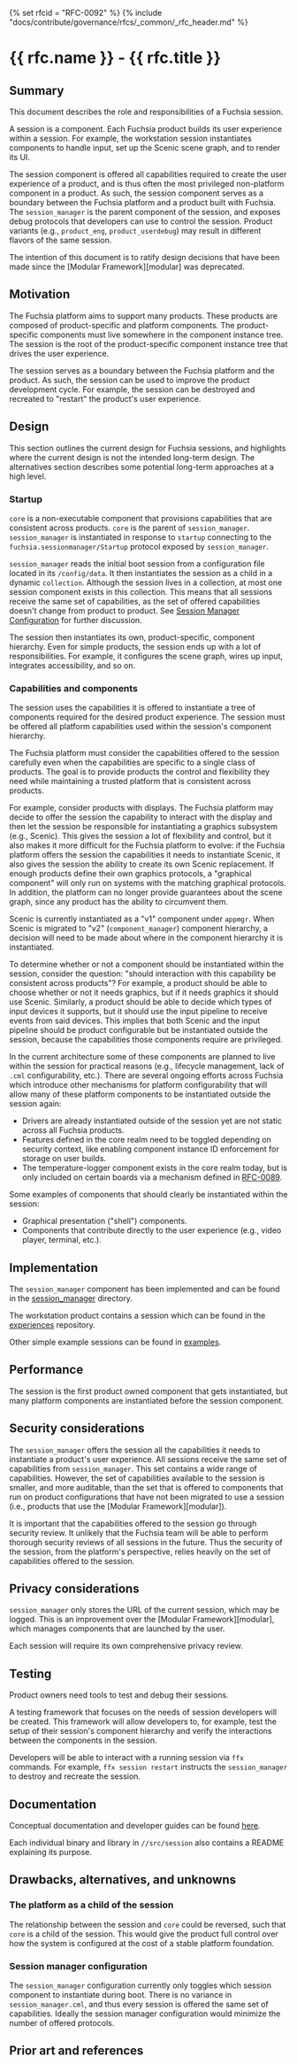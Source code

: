 {% set rfcid = "RFC-0092" %}
{% include "docs/contribute/governance/rfcs/_common/_rfc_header.md" %}
# {{ rfc.name }} - {{ rfc.title }}
<!-- *** DO NOT EDIT ABOVE THIS LINE -->

## Summary

This document describes the role and responsibilities of a Fuchsia session.

A session is a component. Each Fuchsia product builds its user experience within
a session. For example, the workstation session instantiates components to
handle input, set up the Scenic scene graph, and to render its UI.

The session component is offered all capabilities required to create the user
experience of a product, and is thus often the most privileged non-platform
component in a product. As such, the session component serves as a boundary
between the Fuchsia platform and a product built with Fuchsia. The
`session_manager` is the parent component of the session, and exposes debug
protocols that developers can use to control the session. Product variants
(e.g., `product_eng`, `product_userdebug`) may result in different flavors of
the same session.

The intention of this document is to ratify design decisions that have been made
since the [Modular Framework][modular] was deprecated.

## Motivation

The Fuchsia platform aims to support many products. These products are composed
of product-specific and platform components. The product-specific components
must live somewhere in the component instance tree. The session is the root of
the product-specific component instance tree that drives the user experience.

The session serves as a boundary between the Fuchsia platform and the product.
As such, the session can be used to improve the product development cycle. For
example, the session can be destroyed and recreated to "restart" the product's
user experience.

## Design

This section outlines the current design for Fuchsia sessions, and highlights
where the current design is not the intended long-term design. The alternatives
section describes some potential long-term approaches at a high level.

### Startup

`core` is a non-executable component that provisions capabilities that are
consistent across products. `core` is the parent of `session_manager`.
`session_manager` is instantiated in response to `startup` connecting to
the `fuchsia.sessionmanager/Startup` protocol exposed by `session_manager`.

`session_manager` reads the initial boot session from a configuration file
located in its `/config/data`. It then instantiates the session as a child in a
dynamic `collection`. Although the session lives in a collection, at most one
session component exists in this collection. This means that all sessions
receive the same set of capabilities, as the set of offered capabilities doesn't
change from product to product. See [Session Manager
Configuration](#session-manager-configuration) for further discussion.

The session then instantiates its own, product-specific, component hierarchy.
Even for simple products, the session ends up with a lot of responsibilities.
For example, it configures the scene graph, wires up input, integrates
accessibility, and so on.

### Capabilities and components

The session uses the capabilities it is offered to instantiate a tree of
components required for the desired product experience. The session must be
offered all platform capabilities used within the session's component hierarchy.

The Fuchsia platform must consider the capabilities offered to the session
carefully even when the capabilities are specific to a single class of products.
The goal is to provide products the control and flexibility they need while
maintaining a trusted platform that is consistent across products.

For example, consider products with displays. The Fuchsia platform may decide to
offer the session the capability to interact with the display and then let the
session be responsible for instantiating a graphics subsystem (e.g., Scenic).
This gives the session a lot of flexibility and control, but it also makes it
more difficult for the Fuchsia platform to evolve: if the Fuchsia platform
offers the session the capabilities it needs to instantiate Scenic, it also
gives the session the ability to create its own Scenic replacement. If enough
products define their own graphics protocols, a "graphical component" will only
run on systems with the matching graphical protocols. In addition, the platform
can no longer provide guarantees about the scene graph, since any product has
the ability to circumvent them.

Scenic is currently instantiated as a "v1" component under `appmgr`. When Scenic
is migrated to "v2" (`component_manager`) component hierarchy, a decision will
need to be made about where in the component hierarchy it is instantiated.

To determine whether or not a component should be instantiated within the
session, consider the question: "should interaction with this capability be
consistent across products"? For example, a product should be able to choose
whether or not it needs graphics, but if it needs graphics it should use Scenic.
Similarly, a product should be able to decide which types of input devices it
supports, but it should use the input pipeline to receive events from said
devices. This implies that both Scenic and the input pipeline should be product
configurable but be instantiated outside the session, because the capabilities
those components require are privileged.

In the current architecture some of these components are planned to live within
the session for practical reasons (e.g., lifecycle management, lack of `.cml`
configurability, etc.). There are several ongoing efforts across Fuchsia which
introduce other mechanisms for platform configurability that will allow many of
these platform components to be instantiated outside the session again:

  * Drivers are already instantiated outside of the session yet are not static
    across all Fuchsia products.
  * Features defined in the core realm need to be toggled depending on security
    context, like enabling component instance ID enforcement for storage on user
    builds.
  * The temperature-logger component exists in the core realm today, but is only
    included on certain boards via a mechanism defined in [RFC-0089][rfc_0089].

Some examples of components that should clearly be instantiated within the
session:

  * Graphical presentation ("shell") components.
  * Components that contribute directly to the user experience (e.g., video
    player, terminal, etc.).

## Implementation

The `session_manager` component has been implemented and can be found in the
[session_manager][session_manager] directory.

The workstation product contains a session which can be found in the
[experiences][experiences] repository.

Other simple example sessions can be found in [examples][examples].

## Performance

The session is the first product owned component that gets instantiated, but
many platform components are instantiated before the session component.

## Security considerations

The `session_manager` offers the session all the capabilities it needs to
instantiate a product's user experience. All sessions receive the same set of
capabilities from `session_manager`. This set contains a wide range of
capabilities. However, the set of capabilities available to the session is
smaller, and more auditable, than the set that is offered to components that run
on product configurations that have not been migrated to use a session (i.e.,
products that use the [Modular Framework][modular]).

It is important that the capabilities offered to the session go through security
review. It unlikely that the Fuchsia team will be able to perform thorough
security reviews of all sessions in the future. Thus the security of the
session, from the platform's perspective, relies heavily on the set of
capabilities offered to the session.

## Privacy considerations

`session_manager` only stores the URL of the current session, which may be
logged. This is an improvement over the [Modular Framework][modular], which
manages components that are launched by the user.

Each session will require its own comprehensive privacy review.

## Testing

Product owners need tools to test and debug their sessions.

A testing framework that focuses on the needs of session developers will be
created. This framework will allow developers to, for example, test the setup of
their session's component hierarchy and verify the interactions between the
components in the session.

Developers will be able to interact with a running session via `ffx` commands.
For example, `ffx session restart` instructs the `session_manager` to destroy
and recreate the session.

## Documentation

Conceptual documentation and developer guides can be found
[here][documentation].

Each individual binary and library in `//src/session` also contains a README
explaining its purpose.

## Drawbacks, alternatives, and unknowns

### The platform as a child of the session

The relationship between the session and `core` could be reversed, such that
`core` is a child of the session. This would give the product full control over
how the system is configured at the cost of a stable platform foundation.
### Session manager configuration

The `session_manager` configuration currently only toggles which session
component to instantiate during boot. There is no variance in
`session_manager.cml`, and thus every session is offered the same set of
capabilities. Ideally the session manager configuration would minimize the
number of offered protocols.

## Prior art and references

[examples]: /src/session/examples
[experiences]: /src/experiences/session_shells/ermine/session
[documentation]: /docs/concepts/session/introduction.md
[session_manager]: /src/session/bin/session_manager
[rfc_0089]: /docs/contribute/governance/rfcs/0089_core_realm_variations.md
